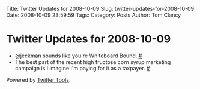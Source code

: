 Title: Twitter Updates for 2008-10-09
Slug: twitter-updates-for-2008-10-09
Date: 2008-10-09 23:59:59
Tags: 
Category: Posts
Author: Tom Clancy

# Twitter Updates for 2008-10-09

<ul>
	<li>@jeckman sounds like you're Whiteboard Bound. <a href="http://twitter.com/tclancy/statuses/952831307">#</a></li>
	<li>The best part of the recent high fructose corn syrup marketing campaign is I imagine I'm paying for it as a taxpayer. <a href="http://twitter.com/tclancy/statuses/952890087">#</a></li>
</ul>
<p>Powered by <a href="http://alexking.org/projects/wordpress">Twitter Tools</a>.</p>
